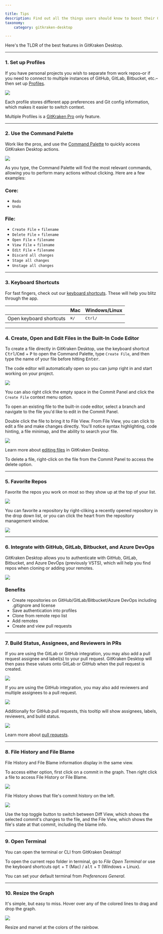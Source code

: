 ```yaml
---

title: Tips
description: Find out all the things users should know to boost their GitKraken Desktop experience.
taxonomy:
    category: gitkraken-desktop

---
```


Here's the TLDR of the best features in GitKraken Desktop.

***

### 1. Set up Profiles

If you have personal projects you wish to separate from work repos–or if you need to connect to multiple instances of GitHub, GitLab, Bitbucket, etc.–then set up [Profiles](/start-here/profiles).

<img src="/wp-content/uploads/profile-example.png" srcset="/wp-content/uploads/profile-example@2x.png 2x" class="help-center-img img-bordered">

Each profile stores different app preferences and Git config information, which makes it easier to switch context.

<div class='callout callout--success'>
    <p>Multiple Profiles is a <a href="https://www.gitkraken.com/git-client" target="_blank">GitKraken Pro</a> only feature.</p>
</div>

***

### 2. Use the Command Palette

Work like the pros, and use the [Command Palette](/start-here/command-palette) to quickly access GitKraken Desktop actions.

<img src="/wp-content/uploads/FFcommands.gif" srcset="/wp-content/uploads/FFcommands.gif" class="help-center-img img-bordered">

As you type, the Command Palette will find the most relevant commands, allowing you to perform many actions without clicking. Here are a few examples:

<h3>Core:</h3>

 * `Redo`
 * `Undo`

<h3>File:</h3>

* `Create File` + `filename`
* `Delete File` + `filename`
* `Open File` + `filename`
* `View File` + `filename`
* `Edit File` + `filename`
* `Discard all changes`
* `Stage all changes`
* `Unstage all changes`



***

### 3. Keyboard Shortcuts

For fast fingers, check out our [keyboard shortcuts](/start-here/keyboard-shortcuts). These will help you blitz through the app.

<table class='table table--bordered table--shortcuts'>
    <thead>
        <tr>
            <th>&nbsp;</th>
            <th>Mac</th>
            <th>Windows/Linux</th>
        </tr>
    </thead>
    <tbody>
        <tr>
            <td>Open keyboard shortcuts</td>
            <td><kbd>&#8984;</kbd><kbd>/</kbd></td>
            <td><kbd>Ctrl</kbd><kbd>/</kbd></td>
        </tr>
    </tbody>
</table>

***

### 4. Create, Open and Edit Files in the Built-In Code Editor

To create a file directly in GitKraken Desktop, use the keyboard shortcut  <kbd>Ctrl</kbd>/<kbd>Cmd</kbd> + <kbd>P</kbd> to open the Command Palette, type `Create File`, and then type the name of your file before hitting <kbd>Enter</kbd>.

The code editor will automatically open so you can jump right in and start working on your project. 

<img src='/wp-content/uploads/Editor-gif.gif' class='img-bordered img-responsive center'>

You can also right click the empty space in the Commit Panel and click the `Create File` context menu option.

To open an existing file to the built-in code editor, select a branch and navigate to the file you'd like to edit in the Commit Panel.

Double click the file to bring it to File View. From File View, you can click to edit a file and make changes directly. You'll notice syntax highlighting, code hinting, a file minimap, and the ability to search your file.

<img src='/wp-content/uploads/Updated-editor.gif' class='img-bordered img-responsive center'>

Learn more about [editing files](/working-with-files/editing-files) in GitKraken Desktop.

To delete a file, right-click on the file from the Commit Panel to access the delete option. 


***

### 5. Favorite Repos

Favorite the repos you work on most so they show up at the top of your list.

<img src="/wp-content/uploads/list.png" srcset="/wp-content/uploads/list.png" class="img-bordered img-responsive center">

You can favorite a repository by right-cliking a recently opened repository in the drop down list, or you can click the heart from the repository management window.

<img src="/wp-content/uploads/star-repos.png" srcset="/wp-content/uploads/star-repos@2x.png" class="img-bordered img-responsive center">

***

### 6. Integrate with GitHub, GitLab, Bitbucket, and Azure DevOps

GitKraken Desktop allows you to authenticate with GitHub, GitLab, Bitbucket, and Azure DevOps (previously VSTS), which will help you find repos when cloning or adding your remotes.

<img src="/wp-content/uploads/authentication.png" srcset="/wp-content/uploads/authentication@2x.png" class="img-bordered img-responsive center">

### Benefits

- Create repositories on GitHub/GitLab/Bitbucket/Azure DevOps including .gitignore and license
- Save authentication into profiles
- Clone from remote repo list
- Add remotes 
- Create and view pull requests

***

### 7. Build Status, Assignees, and Reviewers in PRs

If you are using the GitLab or GitHub integration, you may also add a pull request assignee and label(s) to your pull request. GitKraken Desktop will then pass these values onto GitLab or GitHub when the pull request is created. 

<img src='/wp-content/uploads/gitlab-assignee.png' srcset='/wp-content/uploads/gitlab-assignee@2x.png' class='img-bordered img-responsive center'>

If you are using the GitHub integration, you may also add reviewers and multiple assignees to a pull request. 

<img src='/wp-content/uploads/github-assignee.png' srcset='/wp-content/uploads/github-assignee@2x.png' class='img-bordered img-responsive center'>

Additionally for GitHub pull requests, this tooltip will show assignees, labels, reviewers, and build status.

<img src='/wp-content/uploads/tooltip-github.png' srcset='/wp-content/uploads/tooltip-github@2x.png' class='img-bordered img-responsive center'>

Learn more about [pull requests](/working-with-repositories/pull-requests).

***

### 8. File History and File Blame

File History and File Blame information display in the same view.

To access either option, first click on a commit in the graph. Then right click a file to access File History or File Blame.

<img src='/wp-content/uploads/file-history.png' srcset='/wp-content/uploads/file-history@2x.png 2x' class='img-bordered img-responsive center'>

File History shows that file's commit history on the left.

<img src='/wp-content/uploads/file-diff.png' srcset='/wp-content/uploads/file-diff.png 2x' class='img-bordered img-responsive center'>

Use the top toggle button to switch between Diff View, which shows the selected commit's changes to the file, and the File View, which shows the file's state at that commit, including the blame info.

***

### 9. Open Terminal 

You can open the terminal or CLI from GitKraken Desktop!

To open the current repo folder in terminal, go to <em class="context-menu">File <i class='fa fa-caret-right'></i> Open Terminal</em> or use the keyboard shortcuts <kbd>opt</kbd> + <kbd>T</kbd> (Mac) / <kbd>alt</kbd> + <kbd>T</kbd> (Windows + Linux). 

You can set your default terminal from <em class="context-menu">Preferences <i class='fa fa-caret-right'></i> General</em>.

***

### 10. Resize the Graph

It's simple, but easy to miss. Hover over any of the colored lines to drag and drop the graph.

<img src='/wp-content/uploads/graph-gif.gif' class='figure img-floated img-floated--right'>


Resize and marvel at the colors of the rainbow.



